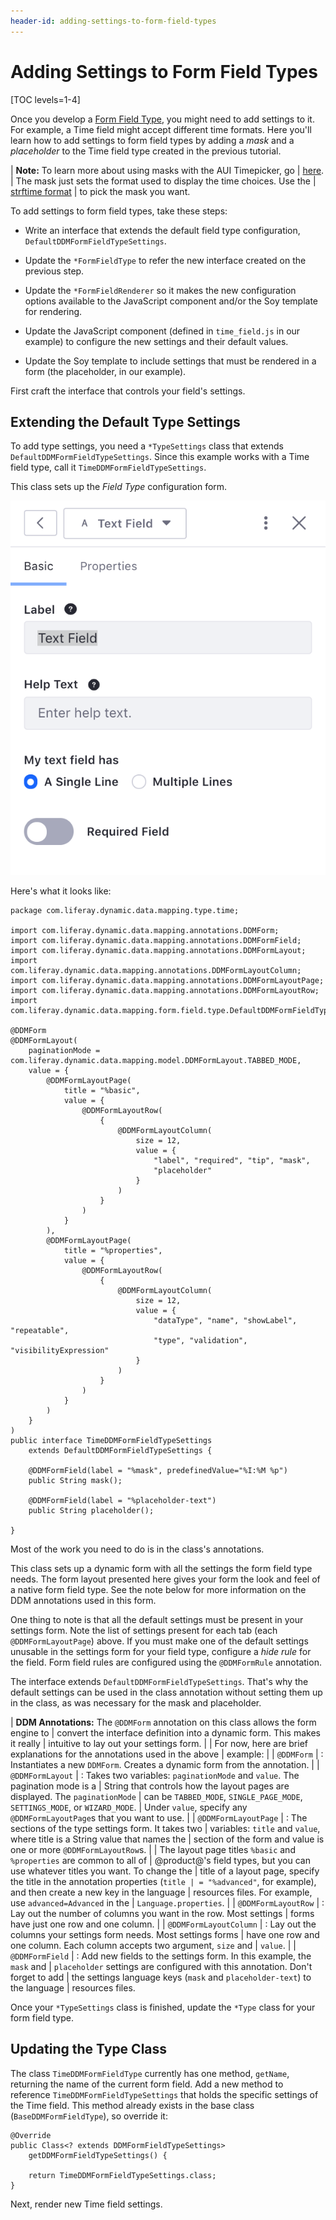 ```yaml
---
header-id: adding-settings-to-form-field-types
---
```


# Adding Settings to Form Field Types

[TOC levels=1-4]

Once you develop a 
[Form Field Type](/docs/7-1/tutorials/-/knowledge_base/t/creating-form-field-types), you
might need to add settings to it. For example, a Time field might accept
different time formats. Here you'll learn how to add settings to form field
types by adding a *mask* and a *placeholder* to the Time field type created in
the previous tutorial. 

| **Note:** To learn more about using masks with the AUI Timepicker, go
| [here](http://alloyui.com/tutorials/timepicker/).
| The mask just sets the format used to display the time choices. Use the
| [strftime format](http://pubs.opengroup.org/onlinepubs/007908799/xsh/strftime.html)
| to pick the mask you want.

To add settings to form field types, take these steps:

- Write an interface that extends the default field type configuration,
  `DefaultDDMFormFieldTypeSettings`.

- Update the `*FormFieldType` to refer the new interface created on the previous step.

- Update the `*FormFieldRenderer` so it makes the new configuration options
  available to the JavaScript component and/or the Soy template for rendering.

- Update the JavaScript component (defined in `time_field.js` in our example) to
  configure the new settings and their default values.

- Update the Soy template to include settings that must be rendered
  in a form (the placeholder, in our example).

First craft the interface that controls your field's settings.

## Extending the Default Type Settings

To add type settings, you need a `*TypeSettings` class that extends
`DefaultDDMFormFieldTypeSettings`. Since this example works with a Time field
type, call it `TimeDDMFormFieldTypeSettings`.

This class sets up the *Field Type* configuration form.

![Figure 1: Like your custom field types, the text field type's settings are configured in a Java interface.](../../../images/forms-text-settings.png)

Here's what it looks like:

    package com.liferay.dynamic.data.mapping.type.time;

    import com.liferay.dynamic.data.mapping.annotations.DDMForm;
    import com.liferay.dynamic.data.mapping.annotations.DDMFormField;
    import com.liferay.dynamic.data.mapping.annotations.DDMFormLayout;
    import com.liferay.dynamic.data.mapping.annotations.DDMFormLayoutColumn;
    import com.liferay.dynamic.data.mapping.annotations.DDMFormLayoutPage;
    import com.liferay.dynamic.data.mapping.annotations.DDMFormLayoutRow;
    import com.liferay.dynamic.data.mapping.form.field.type.DefaultDDMFormFieldTypeSettings;

    @DDMForm
    @DDMFormLayout(
        paginationMode = com.liferay.dynamic.data.mapping.model.DDMFormLayout.TABBED_MODE,
        value = {
            @DDMFormLayoutPage(
                title = "%basic",
                value = {
                    @DDMFormLayoutRow(
                        {
                            @DDMFormLayoutColumn(
                                size = 12,
                                value = {
                                    "label", "required", "tip", "mask",
                                    "placeholder"
                                }
                            )
                        }
                    )
                }
            ),
            @DDMFormLayoutPage(
                title = "%properties",
                value = {
                    @DDMFormLayoutRow(
                        {
                            @DDMFormLayoutColumn(
                                size = 12,
                                value = {
                                    "dataType", "name", "showLabel", "repeatable",
                                    "type", "validation", "visibilityExpression"
                                }
                            )
                        }
                    )
                }
            )
        }
    )
    public interface TimeDDMFormFieldTypeSettings
        extends DefaultDDMFormFieldTypeSettings {

        @DDMFormField(label = "%mask", predefinedValue="%I:%M %p")
        public String mask();

        @DDMFormField(label = "%placeholder-text")
        public String placeholder();
        
    }

Most of the work you need to do is in the class's annotations. 

This class sets up a dynamic form with all the settings the form field type
needs. The form layout presented here gives your form the look and feel of a
native form field type. See the note below for more information on the DDM
annotations used in this form.

One thing to note is that all the default settings must be present in your
settings form. Note the list of settings present for each tab (each
`@DDMFormLayoutPage`) above. If you must make one of the default settings
unusable in the settings form for your field type, configure a *hide rule* for
the field. Form field rules are configured using the `@DDMFormRule` annotation.

The interface extends `DefaultDDMFormFieldTypeSettings`. That's why the default
settings can be used in the class annotation without setting them up in the
class, as was necessary for the mask and placeholder.

| **DDM Annotations:** The `@DDMForm` annotation on this class allows the form engine to
| convert the interface definition into a dynamic form. This makes it really
| intuitive to lay out your settings form.
| 
| For now, here are brief explanations for the annotations used in the above
| example:
| 
| `@DDMForm`
| : Instantiates a new `DDMForm`. Creates a dynamic form from the annotation.
| 
| `@DDMFormLayout`
| : Takes two variables: `paginationMode` and `value`. The pagination mode is a
| String that controls how the layout pages are displayed. The `paginationMode`
| can be `TABBED_MODE`, `SINGLE_PAGE_MODE`, `SETTINGS_MODE`, or `WIZARD_MODE`.
| Under `value`, specify any `@DDMFormLayoutPage`s that you want to use.
| 
| `@DDMFormLayoutPage`
| : The sections of the type settings form. It takes two
| variables: `title` and `value`, where title is a String value that names the
| section of the form and value is one or more `@DDMFormLayoutRow`s.
| 
| The layout page titles `%basic` and `%properties` are common to all of
| @product@'s field types, but you can use whatever titles you want. To change the
| title of a layout page, specify the title in the annotation properties (`title
| = "%advanced"`, for example), and then create a new key in the language
| resources files. For example, use `advanced=Advanced` in the
| `Language.properties`.
| 
| `@DDMFormLayoutRow`
| : Lay out the number of columns you want in the row. Most settings
| forms have just one row and one column.
| 
| `@DDMFormLayoutColumn`
| : Lay out the columns your settings form needs. Most settings forms
| have one row and one column. Each column accepts two argument, `size` and
| `value`.
| 
| `@DDMFormField`
| : Add new fields to the settings form. In this example, the `mask` and
| `placeholder` settings are configured with this annotation. Don't forget to add
| the settings language keys (`mask` and `placeholder-text`) to the language
| resources files.

Once your `*TypeSettings` class is finished, update the `*Type` class for your
form field type.

## Updating the Type Class

The class `TimeDDMFormFieldType` currently has one method, `getName`, returning
the name of the current form field. Add a new method to reference
`TimeDDMFormFieldTypeSettings` that holds the specific settings of the Time
field. This method already exists in the base class (`BaseDDMFormFieldType`), so
override it:

    @Override
	public Class<? extends DDMFormFieldTypeSettings>
	    getDDMFormFieldTypeSettings() {

	    return TimeDDMFormFieldTypeSettings.class;
	}

Next, render new Time field settings.

